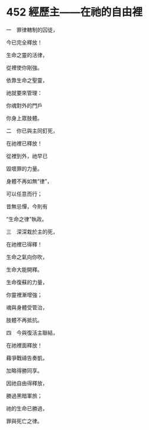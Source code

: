 # 452 經歷主——在祂的自由裡

一　罪律轄制的囚徒，

今已完全釋放！

生命之靈的活律，

從裡使你剛強。

依靠生命之聖靈，

祂就要來管理：　

你魂對外的門戶

你身上眾肢體。

二　你已與主同釘死，

在祂裡已釋放！

從裡到外，祂早已

毀壞罪的力量。

身體不再如無“律”，

可以任意而行；

昔無忌憚，今則有

“生命之律”執政。

三　深深栽於主的死，

在祂裡已得釋！

生命之氣向你吹，

生命大能開釋。

生命復蘇的力量，

你靈裡漸增強；

魂與身體受管治，

肢體不再抵抗。

四　今與復活主聯結，

在祂裡面釋放！

藉爭戰禱告奏凱，

加略得勝同享。

因祂自由得釋放，

勝過黑暗軍旅；

祂的生命已勝過，

罪與死亡之律。

